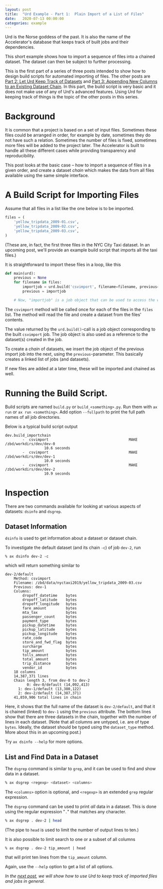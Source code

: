 ```yaml
---
layout: post
title:  "Urd Example - Part 1:  Plain Import of a List of Files"
date:   2020-07-13 00:00:00
categories: example
---
```


Urd is the Norse goddess of the past.  It is also the name of the
Accelerator's database that keeps track of built jobs and their
dependencies.

This short example shows how to import a sequence of files into a
chained dataset.  The dataset can then be subject to further
processing.

This is the first part of a series of three posts intended to show how
to design build scripts for automated importing of files.  The other
posts are [Part 2: Let Urd Keep Track of Datasets](/example/2020/07/13/urd2.html) and
[Part 3: Appending New Columns to an Existing Dataset Chain](/example/2020/07/13/urd3.html).  In this
part, the build script is very basic and it does not make use of any
of Urd's advanced features.  Using Urd for keeping track of things is
the topic of the other posts in this series.



# Background

It is common that a project is based on a set of input files.
Sometimes these files could be arranged in order, for example by date,
sometimes they do not have such a relation.  Sometimes the number of
files is fixed, sometimes more files will be added to the project
later.  The Accelerator is built to handle all these different cases
while providing transparency and reproducibility.

This post looks at the basic case &ndash; how to import a sequence of files in
a given order, and create a dataset _chain_ which makes the data from
all files available using the same simple interface.



# A Build Script for Importing Files

Assume that all files in a list like the one below is to be imported.

```python
files = (
    'yellow_tripdata_2009-01.csv',
    'yellow_tripdata_2009-02.csv',
    'yellow_tripdata_2009-03.csv',
)
```

(These are, in fact, the first three files in the NYC City Taxi
dataset.  In an upcoming post, we'll provide an example build script
that imports all the taxi files.)


It is straightforward to import these files in a loop, like this

```python
def main(urd):
    previous = None
    for filename in files:
        importjob = urd.build('csvimport', filename=filename, previous=previous)
        previous = importjob

    # Now, "importjob" is a job object that can be used to access the whole chain of Datasets.
```

The `csvimport` method will be called once for each of the files in
the `files` list.  The method will read the file and create a dataset
from the files' contents.

The value returned by the `urd.build()`-call is a job object
corresponding to the built `csvimport` job.  The job object is also
used as a reference to the dataset(s) created in the job.

To create a _chain_ of datasets, we insert the job object of the
previous import job into the next, using the `previous`-parameter.
This basically creates a linked list of jobs (and datasets).

If new files are added at a later time, these will be imported and
chained as well.



# Running the Build Script.

Build scripts are named `build.py` or
`build_<something>.py`.  Run them with `ax run` or `ax run <something>`.
Add option `--fullpath` to print the full path names of all job directories.

Below is a typical build script output

```
dev.build_importchain
        -  csvimport                                     MAKE  /zbd/workdirs/dev/dev-0
	              10.6 seconds
        -  csvimport                                     MAKE  /zbd/workdirs/dev/dev-1
	              10.0 seconds
        -  csvimport                                     MAKE  /zbd/workdirs/dev/dev-2
	              10.9 seconds
```


# Inspection

There are two commands available for looking at various aspects of
datasets: `dsinfo` and `dsgrep`.



## Dataset Information

`dsinfo` is used to get information about a dataset or dataset chain.

To investigate the default dataset (and its chain `-c`)  of job `dev-2`, run

```
% ax dsinfo dev-2 -c
```

which will return something similar to

```
dev-2/default
    Method: csvimport
    Filename: /zbd/data/nyctaxi2019/yellow_tripdata_2009-03.csv
    Previous: dev-1
    Columns:
        dropoff_datetime    bytes
        dropoff_latitude    bytes
        dropoff_longitude   bytes
        fare_amount         bytes
        mta_tax             bytes
        passenger_count     bytes
        payment_type        bytes
        pickup_datetime     bytes
        pickup_latitude     bytes
        pickup_longitude    bytes
        rate_code           bytes
        store_and_fwd_flag  bytes
        surcharge           bytes
        tip_amount          bytes
        tolls_amount        bytes
        total_amount        bytes
        trip_distance       bytes
        vendor_id           bytes
    18 columns
    14,387,371 lines
    Chain length 3, from dev-0 to dev-2
          0: dev-0/default (14,092,413)
	  1: dev-1/default (13,380,122)
	  2: dev-2/default (14,387,371)
    41,859,906 total lines in chain
```

Here, it shows that the full name of the dataset is `dev-2/default`,
and that it is chained (linked) to `dev-1` using the `previous`
attribute.  The bottom lines show that there are three datasets in the
chain, together with the number of lines in each dataset.  (Note
that all columns are untyped, i.e. are of type `bytes`.  Ideally, the
dataset should be typed using the `dataset_type` method.  More about
this in an upcoming post.)

Try `ax dsinfo --help` for more options.



## List and Find Data in a Dataset

The `dsgrep` command is similar to `grep`, and it can be used to find
and show data in a dataset.

```bash
% ax dsgrep <regexp> <dataset> <columns>
```

The `<columns>` option is optional, and `<regexp>` is an extended `grep`
regular expression.

The `dsgrep` command can be used to print _all_ data in a dataset.
This is done using the regular expression "`.`" that matches any character.

```bash
% ax dsgrep . dev-2 | head
```

(The pipe to `head` is used to limit the number of output lines to
ten.)

It is also possible to limit search to one or a subset of
all columns

```
% ax dsgrep . dev-2 tip_amount | head
```

that will print ten lines from the `tip_amount` column.

Again, use the `--help` option to get a list of all options.

*In the [next post](/example/2020/07/13/urd2.html), we will show how to use Urd to keep track of
imported files and jobs in general.*
